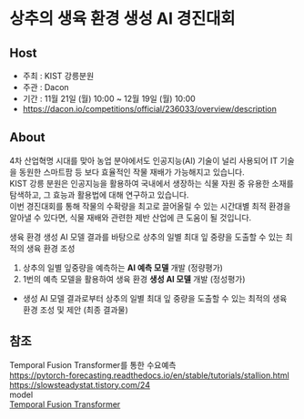 # 상추의 생육 환경 생성 AI 경진대회

## Host
- 주최 : KIST 강릉분원
- 주관 : Dacon
- 기간 : 11월 21일 (월) 10:00 ~ 12월 19일 (월) 10:00
- https://dacon.io/competitions/official/236033/overview/description

## About
4차 산업혁명 시대를 맞아 농업 분야에서도 인공지능(AI) 기술이 널리 사용되어 IT 기술을 동원한 스마트팜 등 보다 효율적인 작물 재배가 가능해지고 있습니다.  
KIST 강릉 분원은 인공지능을 활용하여 국내에서 생장하는 식물 자원 중 유용한 소재를 탐색하고, 그 효능과 활용법에 대해 연구하고 있습니다.  
이번 경진대회를 통해 작물의 수확량을 최고로 끌어올릴 수 있는 시간대별 최적 환경을 알아낼 수 있다면, 식물 재배와 관련한 제반 산업에 큰 도움이 될 것입니다.  

생육 환경 생성 AI 모델 결과를 바탕으로 상추의 일별 최대 잎 중량을 도출할 수 있는 최적의 생육 환경 조성


1. 상추의 일별 잎중량을 예측하는 **AI 예측 모델** 개발 (정량평가)
2. 1번의 예측 모델을 활용하여 생육 환경 **생성 AI 모델** 개발 (정성평가)
  - 생성 AI 모델 결과로부터 상추의 일별 최대 잎 중량을 도출할 수 있는 최적의 생육 환경 조성 및 제안 (최종 결과물)
  
## 참조
Temporal Fusion Transformer를 통한 수요예측  
https://pytorch-forecasting.readthedocs.io/en/stable/tutorials/stallion.html
https://slowsteadystat.tistory.com/24  
model  
[Temporal Fusion Transformer](https://www.google.com/search?q=Temporal+Fusion+Transformer&biw=1920&bih=929&ei=siJ7Y7nkD4up-Qa835SYAg&ved=0ahUKEwi5hbKx2r77AhWLVN4KHbwvBSMQ4dUDCA8&uact=5&oq=Temporal+Fusion+Transformer&gs_lcp=Cgxnd3Mtd2l6LXNlcnAQAzIFCAAQgAQyBQgAEIAEMgUIABCABDIFCAAQgAQyBQgAEIAEMgUIABCABDIFCAAQgAQyBQgAEIAEMgUIABCABDIFCAAQgAQ6CggAEEcQ1gQQsANKBAhBGABKBAhGGABQywRY0AZgkAloAXABeACAAXqIAcgCkgEDMC4zmAEAoAEByAEKwAEB&sclient=gws-wiz-serp)
